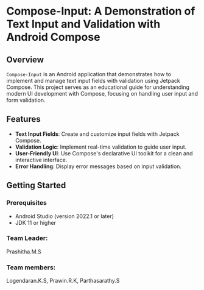 # Compose-Input: A Demonstration of Text Input and Validation with Android Compose

## Overview
`Compose-Input` is an Android application that demonstrates how to implement and manage text input fields with validation using Jetpack Compose. This project serves as an educational guide for understanding modern UI development with Compose, focusing on handling user input and form validation.

## Features
- **Text Input Fields**: Create and customize input fields with Jetpack Compose.
- **Validation Logic**: Implement real-time validation to guide user input.
- **User-Friendly UI**: Use Compose's declarative UI toolkit for a clean and interactive interface.
- **Error Handling**: Display error messages based on input validation.

## Getting Started

### Prerequisites
- Android Studio (version 2022.1 or later)
- JDK 11 or higher

### Team Leader:
Prashitha.M.S
### Team members:
Logendaran.K.S, Prawin.R.K, Parthasarathy.S
